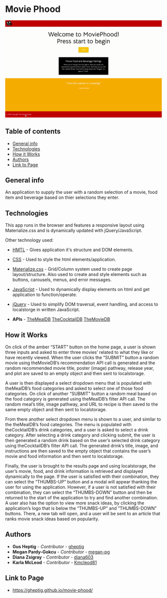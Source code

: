 # Movie Phood

![Project-1](./assets/img/MoviePhoodProject.gif)

## Table of contents

- [General info](#general-info)
- [Technologies](#technologies)
- [How it Works](#how-it-works)
- [Authors](#authors)
- [Link to Page](#link-to-page)

## General info

An application to supply the user with a random selection of a movie, food item and beverage based on thier selections they enter.

## Technologies

This app runs in the browser and features a responsive layout using Materialize.css and is dynamically updated with jQuery/JavaScript.

Other technology used:

- [HMTL](https://developer.mozilla.org/en-US/docs/Web/HTML) - Gives application it's structure and DOM elements.
- [CSS](https://developer.mozilla.org/en-US/docs/Web/CSS) - Used to style the html elements/application.
- [Materialize.css](https://materializecss.com/) - Grid/Column system used to create page layout/structure. Also used to create ansd style elements such as buttons, carousels, menus, and error messages.
- [JavaScript](https://developer.mozilla.org/en-US/docs/Web/JavaScript) - Used to dynamically display elements on html and get application to function/operate.
- [jQuery](https://jquery.com/) - Used to simplify DOM traversal, event handling, and access to localstorge in written JavaScript.

- **APIs** -
  [TheMealDB](https://www.themealdb.com/api.php)
  [TheCocktailDB](https://www.thecocktaildb.com/api.php)
  [TheMovieDB](https://www.themoviedb.org/)

## How it Works

On click of the amber “START” button on the home page, a user is shown three inputs and asked to enter three movies’ related to what they like or have recently viewed. When the user clicks the “SUBMIT” button a random movie using theMovieDB’s recommendation API call is generated and the random recommended movie title, poster (image) pathway, release year, and plot are saved to an empty object and then sent to localstorage.

A user is then displayed a select dropdown menu that is populated with theMealDB’s food categories and asked to select one of those food categories. On click of another “SUBMIT” button a random meal based on the food category is generated using theMealDB’s filter API call. The random meal’s title, image pathway, and URL to recipe is then saved to the same empty object and then sent to localstorage.

From there another select dropdown menu is shown to a user, and similar to the theMealDB’s food categories. The menu is populated with theCocktailDB’s drink categories, and a user is asked to select a drink category. After selecting a drink category and clicking submit, the user is then generated a random drink based on the user’s selected drink category using theCocktailDB’s filter API call. The generated drink’s title, image, and instructions are then saved to the empty object that contains the user’s movie and food information and then sent to localstorage.

Finally, the user is brought to the results page and using localstorage, the user’s movie, food, and drink information is retrieved and displayed dynamically to the page. If the user is satisfied with their combination, they can select the “THUMBS-UP” button and a modal will appear thanking the user for using the application. However, if a user is not satisfied with their combination, they can select the “THUMBS-DOWN” button and then be returned to the start of the application to try and find another combination. A user also has the option to view more snack ideas, by clicking the application’s logo that is below the “THUMBS-UP” and ”THUMBS-DOWN” buttons. There, a new tab will open, and a user will be sent to an article that ranks movie snack ideas based on popularity.

## Authors

- **Gus Heptig** - _Contributor_ - [gheptig](https://github.com/gheptig)
- **Megan Pardy-Gokcu** - _Contributor_ - [megan-pg](https://github.com/megan-pg)
- **Diana Zsigray** - _Contributor_ - [diana603](https://github.com/diana603)
- **Karla McLeod** - _Contributor_ - [Kmcleod81](https://github.com/Kmcleod81)

## Link to Page

- https://gheptig.github.io/movie-phood/
